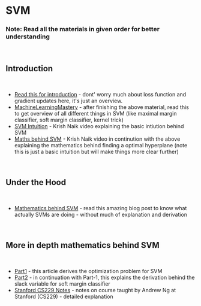 # SVM 

### Note: Read all the materials in given order for better understanding

<br>

## Introduction

<br>

- [Read this for introduction](https://towardsdatascience.com/support-vector-machine-introduction-to-machine-learning-algorithms-934a444fca47) - dont' worry much about loss function and gradient updates here, it's just an overview.
- [MachineLearningMastery](https://machinelearningmastery.com/support-vector-machines-for-machine-learning/) - after finishing the above material, read this to get overview of all different things in SVM (like maximal margin classifier, soft margin classifier, kernel trick)
- [SVM Intuition](https://www.youtube.com/watch?v=H9yACitf-KM) - Krish Naik video explaining the basic intiution behind SVM
- [Maths behind SVM](https://www.youtube.com/watch?v=Js3GLb1xPhc) - Krish Naik video in continution with the above explaining the mathematics behind finding a optimal hyperplane (note this is just a basic intuition but will make things more clear further)

<br>

## Under the Hood
<br>

- [Mathematics behind SVM](https://shuzhanfan.github.io/2018/05/understanding-mathematics-behind-support-vector-machines/) - read this amazing blog post to know what actually SVMs are doing - without much of explanation and derivation

 <br>

## More in depth mathematics behind SVM

<br>

- [Part1](https://towardsdatascience.com/demystifying-maths-of-svm-13ccfe00091e) - this article derives the optimization problem for SVM
- [Part2](https://towardsdatascience.com/demystifying-maths-of-svm-part-2-30308a73e072) -  in continuation with Part-1, this explains the derivation behind the slack variable for soft margin classifier
- [Stanford CS229 Notes](https://github.com/Gladiator07/Machine-Learning-Complete/blob/master/SVM/SVM_Stanford_Notes.pdf) - notes on course taught by Andrew Ng at Stanford (CS229) - detailed explanation